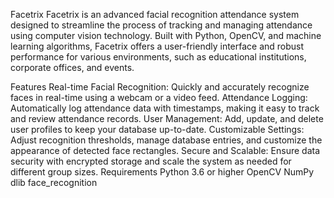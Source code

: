 Facetrix
Facetrix is an advanced facial recognition attendance system designed to streamline the process of tracking and managing attendance using computer vision technology. Built with Python, OpenCV, and machine learning algorithms, Facetrix offers a user-friendly interface and robust performance for various environments, such as educational institutions, corporate offices, and events.

Features
Real-time Facial Recognition: Quickly and accurately recognize faces in real-time using a webcam or a video feed.
Attendance Logging: Automatically log attendance data with timestamps, making it easy to track and review attendance records.
User Management: Add, update, and delete user profiles to keep your database up-to-date.
Customizable Settings: Adjust recognition thresholds, manage database entries, and customize the appearance of detected face rectangles.
Secure and Scalable: Ensure data security with encrypted storage and scale the system as needed for different group sizes.
Requirements
Python 3.6 or higher
OpenCV
NumPy
dlib
face_recognition
